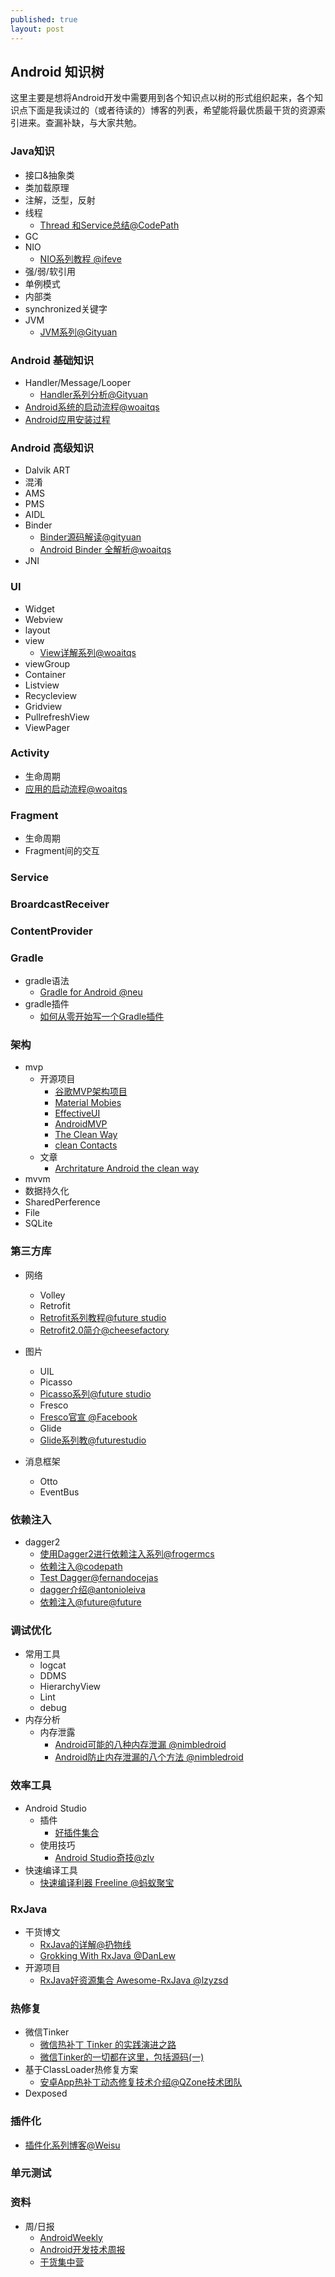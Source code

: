 ```yaml
---
published: true
layout: post
---
```

## Android 知识树

这里主要是想将Android开发中需要用到各个知识点以树的形式组织起来，各个知识点下面是我读过的（或者待读的）博客的列表，希望能将最优质最干货的资源索引进来。查漏补缺，与大家共勉。

### Java知识
- 接口&抽象类
- 类加载原理
- 注解，泛型，反射
- 线程
  -  [Thread 和Service总结@CodePath ](https://github.com/codepath/android_guides/wiki/Managing-Threads-and-Custom-Services)
- GC
- NIO
  - [NIO系列教程 @ifeve](http://ifeve.com/overview/)
- 强/弱/软引用
- 单例模式
- 内部类
- synchronized关键字
- JVM
  - [JVM系列@Gityuan](http://gityuan.com/2015/10/17/jvm-class-instruction/)

### Android 基础知识
- Handler/Message/Looper
  - [Handler系列分析@Gityuan](http://gityuan.com/2015/12/26/handler-message-framework/)
- [Android系统的启动流程@woaitqs](http://www.woaitqs.cc/android/2016/06/15/how-android-launch-itself.html)
- [Android应用安装过程](http://www.woaitqs.cc/android/2016/07/28/android-plugin-get-apk-info.html)

### Android 高级知识
- Dalvik ART
- 混淆
- AMS
- PMS
- AIDL
- Binder
  - [Binder源码解读@gityuan ](http://gityuan.com/2015/11/01/binder-driver/)
  - [Android Binder 全解析@woaitqs](http://www.woaitqs.cc/android/2016/05/23/android-binder.html)
- JNI

### UI
- Widget
- Webview
- layout
- view
  - [ View详解系列@woaitqs](http://www.woaitqs.cc/android/2016/10/10/android-view-theory-1)
- viewGroup
- Container
- Listview
- Recycleview
- Gridview
- PullrefreshView
- ViewPager

### Activity
- 生命周期
- [应用的启动流程@woaitqs](http://www.woaitqs.cc/android/2016/06/21/activity-service.html)

### Fragment
- 生命周期
- Fragment间的交互

### Service

### BroardcastReceiver

### ContentProvider

### Gradle
- gradle语法
  -  [Gradle for Android @neu](https://segmentfault.com/a/1190000004229002)
- gradle插件
  -  [如何从零开始写一个Gradle插件](https://afterecho.uk/blog/create-a-standalone-gradle-plugin-for-android-a-step-by-step-guide.html)

### 架构
- mvp
    - 开源项目
      -  [谷歌MVP架构项目](https://github.com/googlesamples/android-architecture/tree/todo-mvp-loaders/)
      -  [Material Mobies](https://github.com/saulmm/Material-Movies)
      -  [EffectiveUI](https://github.com/pedrovgs/EffectiveAndroidUI/)
      -  [AndroidMVP](https://github.com/antoniolg/androidmvp)
      -  [The Clean Way](https://github.com/android10/Android-CleanArchitecture)
      -  [clean Contacts](https://github.com/PaNaVTEC/Clean-Contacts)
    - 文章
      -  [Archritature Android the clean way](http://fernandocejas.com/2014/09/03/architecting-android-the-clean-way/)
- mvvm
- 数据持久化
- SharedPerference
- File
- SQLite

### 第三方库
- 网络
	- Volley
	- Retrofit
    -  [Retrofit系列教程@future studio](https://futurestud.io/tutorials/retrofit-getting-started-and-android-client)
    -  [Retrofit2.0简介@cheesefactory](http://inthecheesefactory.com/blog/retrofit-2.0/en)

- 图片
	- UIL
	- Picasso
    -  [Picasso系列@future studio](https://futurestud.io/tutorials/picasso-getting-started-simple-loading)
	- Fresco
    -  [Fresco官宣 @Facebook](https://guides.codepath.com/android/Displaying-Images-with-the-Fresco-Library)
	- Glide
    -  [Glide系列教@futurestudio](https://futurestud.io/tutorials/glide-getting-started)

- 消息框架
	- Otto
	- EventBus

### 依赖注入
- dagger2
  - [使用Dagger2进行依赖注入系列@frogermcs](http://frogermcs.github.io/dependency-injection-with-dagger-2-the-api/)
  -  [依赖注入@codepath](https://guides.codepath.com/android/Dependency-Injection-with-Dagger-2)
  -  [Test Dagger@fernandocejas](http://fernandocejas.com/2015/04/11/tasting-dagger-2-on-android/)
  -  [dagger介绍@antonioleiva](http://antonioleiva.com/dependency-injection-android-dagger-part-1/)  
  -  [依赖注入@future@future](https://www.future-processing.pl/blog/dependency-injection-with-dagger-2/)

### 调试优化
- 常用工具
  - logcat
  - DDMS
  - HierarchyView
  - Lint
  - debug
- 内存分析
  - 内存泄露
    -  [Android可能的八种内存泄漏 @nimbledroid](http://blog.nimbledroid.com/2016/05/23/memory-leaks.html)
    -  [Android防止内存泄漏的八个方法 @nimbledroid](http://blog.nimbledroid.com/2016/09/06/stop-memory-leaks.html)

### 效率工具
- Android Studio
  - 插件
    - [好插件集合](https://github.com/dreamlivemeng/androidstudio-plugins)
  - 使用技巧
    - [Android Studio奇技@zlv](http://zlv.me/posts/2015/07/13/14_android-studio-tips/)
- 快速编译工具
	- [快速编译利器 Freeline @蚂蚁聚宝](https://yq.aliyun.com/articles/59122?spm=5176.8091938.0.0.1Bw3mU)

### RxJava
  - 干货博文
    - [RxJava的详解@扔物线](https://github.com/rengwuxian/RxJavaSamples)
    - [Grokking With RxJava @DanLew](http://blog.danlew.net/2014/09/15/grokking-rxjava-part-1/)
  - 开源项目
    - [RxJava好资源集合 Awesome-RxJava @lzyzsd](https://github.com/lzyzsd/Awesome-RxJava)

### 热修复
  - 微信Tinker
    - [微信热补丁 Tinker 的实践演进之路](https://segmentfault.com/a/1190000006657614)
    - [微信Tinker的一切都在这里，包括源码(一)](https://segmentfault.com/a/1190000007092400)
  - 基于ClassLoader热修复方案
    -  [安卓App热补丁动态修复技术介绍@QZone技术团队](https://mp.weixin.qq.com/s?__biz=MzI1MTA1MzM2Nw==&mid=400118620&idx=1&sn=b4fdd5055731290eef12ad0d17f39d4a)
  - Dexposed

### 插件化
  -  [插件化系列博客@Weisu](http://weishu.me/2016/01/28/understand-plugin-framework-overview/)

### 单元测试


### 资料
- 周/日报
  - [AndroidWeekly](http://androidweekly.net/)
  - [Android开发技术周报](http://www.androidweekly.cn/)
  - [干货集中营](http://gank.io/)
